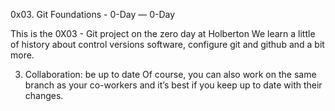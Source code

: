 0x03. Git
Foundations - 0-Day ― 0-Day

This is the 0X03 - Git project on the zero day at Holberton
We learn a little of history about control versions software, configure git and
github and a bit more.

3. Collaboration: be up to date
Of course, you can also work on the same branch as your co-workers and it’s best if you keep up to date with their changes.

